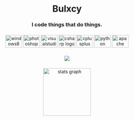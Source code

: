 <h1 align="center">Bulxcy</h1>

###

<h3 align="center">I code things that do things.</h4>

###

<div align="center">
  <img src="https://cdn.jsdelivr.net/gh/devicons/devicon/icons/windows8/windows8-original.svg" height="40" width="52" alt="windows8 logo"  />
  <img src="https://cdn.jsdelivr.net/gh/devicons/devicon/icons/photoshop/photoshop-plain.svg" height="40" width="52" alt="photoshop logo"  />
  <img src="https://cdn.jsdelivr.net/gh/devicons/devicon/icons/visualstudio/visualstudio-plain.svg" height="40" width="52" alt="visualstudio logo"  />
  <img src="https://cdn.jsdelivr.net/gh/devicons/devicon/icons/csharp/csharp-original.svg" height="40" width="52" alt="csharp logo"  />
  <img src="https://cdn.jsdelivr.net/gh/devicons/devicon/icons/cplusplus/cplusplus-original.svg" height="40" width="52" alt="cplusplus logo"  />
  <img src="https://cdn.jsdelivr.net/gh/devicons/devicon/icons/python/python-original.svg" height="40" width="52" alt="python logo"  />
  <img src="https://cdn.jsdelivr.net/gh/devicons/devicon/icons/apache/apache-original.svg" height="40" width="52" alt="apache logo"  />
</div>

###

<div align="center">
  <a href="https://discordapp.com/users/592928828674932769" target="_blank"> 
  <img src="https://discord.c99.nl/widget/theme-2/592928828674932769.png"/></a>
</div>

###

<div align="center">
  <img src="https://github-readme-stats.vercel.app/api?hide_title=false&hide_rank=false&show_icons=true&include_all_commits=true&count_private=true&disable_animations=false&theme=dracula&locale=en&hide_border=false&username=Bulxcy" height="150" alt="stats graph"/>
</div>

###
